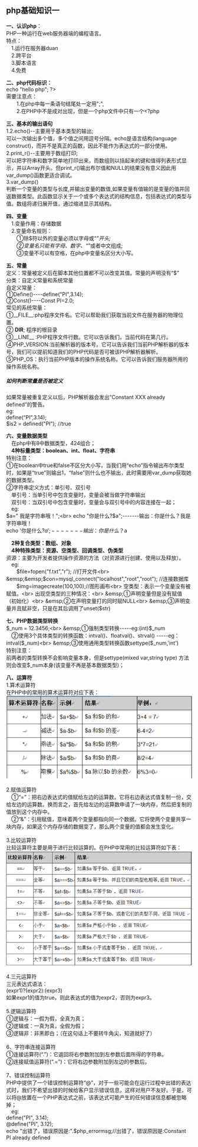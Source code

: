 ## php基础知识一
**一、认识php**：<br>
PHP一种运行在web服务器端的编程语言。<br>
特点：<br>
&emsp;1.运行在服务器duan<br>
&emsp;2.跨平台<br>
&emsp;3.脚本语言<br>
&emsp;4.免费<br>

**二、php代码标识：**<br>
    <?php<br>
        echo "hello php";
    ?><br>
需要注意点：<br>
&emsp;&emsp;1.在php中每一条语句结尾处一定用";",<br>
&emsp;&emsp;2.在PHP中<?php ?>不是成对出现，但是一个php文件中只有一个<?php

**三、基本的输出语句**<br>
1.2.echo()--主要用于基本类型的输出;<br>
可以一次输出多个值，多个值之间用逗号分隔。echo是语言结构(language construct)，而并不是真正的函数，因此不能作为表达式的一部分使用。<br>
2.print_r()--主要用于数组打印;<br>
可以把字符串和数字简单地打印出来，而数组则以括起来的键和值得列表形式显示，并以Array开头。但print_r()输出布尔值和NULL的结果没有意义因此用var_dump()函数更适合调试。<br>
3.var_dump()<br>
判断一个变量的类型与长度,并输出变量的数值,如果变量有值输的是变量的值并回返数据类型。此函数显示关于一个或多个表达式的结构信息，包括表达式的类型与值。数组将递归展开值，通过缩进显示其结构。<br>

**四、变量**<br>
&emsp;1.变量作用：存储数据<br>
&emsp;2.变量命名规则：<br>
&emsp;&emsp;①除$符以外的变量必须以字母或“_”开头;<br>
&emsp;&emsp;②变量名只能有字母、数字、“_”或者中文组成;<br>
&emsp;&emsp;③变量不可以有空格，在php中变量名区分大小写。<br>

**五、常量**<br>
定义：常量被定义后在脚本其他位置都不可以改变其值。常量的声明没有“$”<br>
分类：自定义常量和系统常量<br>
自定义常量：<br>
①Define()----define("PI",3.14);<br>
②Const()----Const PI=2.0;<br>
常见的系统常量：<br>
①__FILE__:php程序文件名。它可以帮助我们获取当前文件在服务器的物理位置。<br>
② __DIR__; 程序的根目录<br>
③__LINE__ :PHP程序文件行数。它可以告诉我们，当前代码在第几行。<br>
④PHP_VERSION:当前解析器的版本号。它可以告诉我们当前PHP解析器的版本号，我们可以提前知道我们的PHP代码是否可被该PHP解析器解析。<br>
⑤PHP_OS：执行当前PHP版本的操作系统名称。它可以告诉我们服务器所用的操作系统名称。<br>
<h5>如何判断常量是否被定义</h5>
如果常量被重复定义以后，PHP解析器会发出“Constant XXX already defined”的警告。<br>
eg:<br>
define(“PI”,3.14);<br>
$is2 = defined("PI");  //true<br>

**六、变量数据类型**<br>
&emsp;在php中有8中数据类型，424组合；<br>
&emsp;**4种标量类型：boolean、int、float、字符串**<br>
特别注意：<br>
①在boolean中true和false不区分大小写，当我们用“echo”指令输出布尔类型时，如果是“true”则输出1，“false”则什么也不输出，此时需要用var_dump获取她的数据类型。<br>
②字符串定义方式：单引号、双引号<br>
&emsp;单引号：当单引号中包含变量时，变量会被当做字符串输出<br>
&emsp;双引号：当双引号中包含变量时，变量会与双引号中的内容连接在一起；<br>
&emsp;eg:<br>
$a=" 我是字符串哦！";<br>
echo "你是什么?$a";-------输出：你是什么？我是字符串哦！<br>
echo '你是什么?$a';-------输出：你是什么？$a<br>

&emsp;**2种复合类型：数组、对象**<br>
&emsp;**4种特殊类型：资源、空类型、回调类型、伪类型**<br>
资源：主要为开发者提供操作资源的方法（对资源进行创建、使用以及释放）。<br>
&emsp;eg:<br>
&emsp;&emsp;$file=fopen("f.txt","r");   //打开文件<br>
&emsp;&emsp;$con=mysql_connect("localhost","root","root");  //连接数据库<br>
&emsp;&emsp;$img=imagecreate(100,100);//图形画布<br>
空类型：表示一个变量没有被赋值。<br>
出现空类型的三种情况：<br>
&emsp;①声明变量但是没有赋值（初始化）<br>
&emsp;②在声明变量打的同时赋NULL<br>
&emsp;③声明变量并且赋非空，只是在其后调用了unset($str)<br>

**七、PHP数据类型转换**<br>
$_num = 12.3456;<br>
&emsp;①强制类型转换-----eg:(int)$_num<br>
&emsp;②使用3个具体类型的转换函数：intval()、floatval()、strval() -----eg：intval($_num)<br>
&emsp;③使用通用类型转换函数settype($_num,'int') <br>
特别注意：<br>
前两者的类型转换不会影响变量本身，但是settype(mixed var,string type) 方法则会改变$_num本身(该变量不再是基本数据类型)；<br>

**八、运算符**<br>
1.算术运算符<br>
在PHP中的常用的算术运算符对应下表：<br>
![](https://github.com/shinanye/imgReposity/blob/master/arithmetic.png)<br>
<br>
2.赋值运算符<br>
&emsp;①“=”：把右边表达式的值赋给左边的运算数。它将右边表达式值复制一份，交给左边的运算数。换而言之，首先给左边的运算数申请了一块内存，然后把复制的值放到这个内存中。<br>
&emsp;②“&”：引用赋值，意味着两个变量都指向同一个数据。它将使两个变量共享一块内存，如果这个内存存储的数据变了，那么两个变量的值都会发生变化。<br>
<br>
3.比较运算符<br>
比较运算符主要是用于进行比较运算的。在PHP中常用的比较运算符如下表：
![](https://github.com/shinanye/imgReposity/blob/master/compare.png)<br>
<br>
4.三元运算符<br>
三元表达式语法：<br>
(expr1)?(expr2):(expr3)<br>
如果expr1的值为true，则此表达式的值为expr2，否则为expr3。<br>
<br>
5.逻辑运算符<br>
①逻辑与：一假为假，全真为真；<br>
②逻辑或：一真为真，全假为假；<br>
③逻辑非：非黑即白；（在这句话上不要转牛角尖，知道就好了）<br>
<br>
6、字符串连接运算符<br>
①连接运算符(“.”)：它返回将右参数附加到左参数后面所得的字符串。<br>
②连接赋值运算符(“.=”)：它将右边参数附加到左边的参数后。<br>
<br>
7、错误控制运算符<br>
PHP中提供了一个错误控制运算符“@”，对于一些可能会在运行过程中出错的表达式时，我们不希望出错的时候给客户显示错误信息，这样对用户不友好。于是，可以将@放置在一个PHP表达式之前，该表达式可能产生的任何错误信息都被忽略掉；<br>
&emsp;eg:<br>
define("PI", 3.14);<br>
@define("PI", 3.12);<br>
echo "出错了，错误原因是:".$php_errormsg;//出错了，错误原因是:Constant PI already defined<br>

